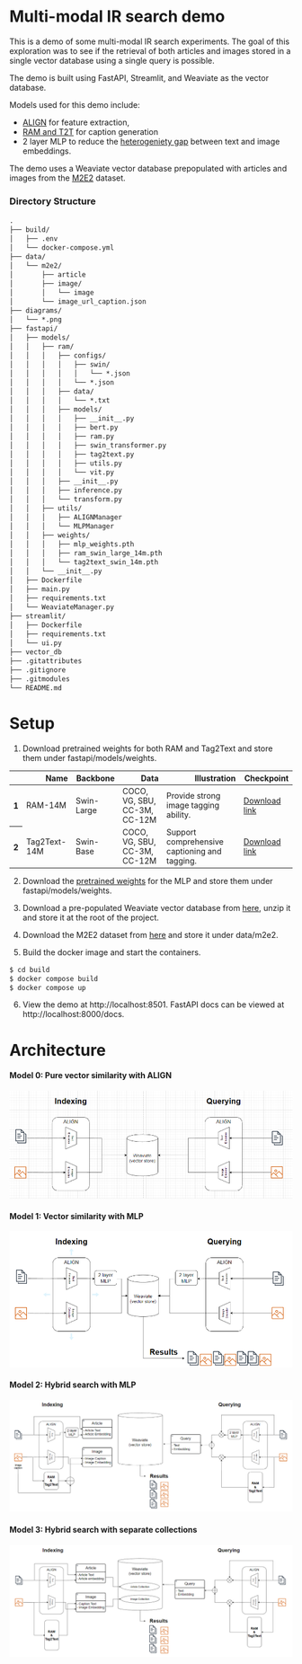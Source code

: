 # Multi-modal IR search demo

This is a demo of some multi-modal IR search experiments. The goal of this exploration was to see if the retrieval of both articles and images stored in a single vector database using a single query is possible.

The demo is built using FastAPI, Streamlit, and Weaviate as the vector database.

Models used for this demo include:
- [ALIGN](https://blog.research.google/2021/05/align-scaling-up-visual-and-vision.html) for feature extraction, 
- [RAM and T2T](https://recognize-anything.github.io/) for caption generation
- 2 layer MLP to reduce the [heterogeniety gap](https://www.sciencedirect.com/science/article/pii/S0893608020304093#:~:text=The%20%E2%80%9Cheterogeneity%20gap%E2%80%9D%20means%20that,instances%20cannot%20be%20measured%20directly.) between text and image embeddings.

The demo uses a Weaviate vector database prepopulated with articles and images from the [M2E2](http://blender.cs.illinois.edu/software/m2e2/) dataset.

### Directory Structure

```
.
├── build/
│   ├── .env
│   └── docker-compose.yml
├── data/
│   └── m2e2/
│       ├── article
│       ├── image/
│       │   └── image
│       └── image_url_caption.json
├── diagrams/
│   └── *.png
├── fastapi/
│   ├── models/
│   │   ├── ram/
│   │   │   ├── configs/
│   │   │   │   ├── swin/
│   │   │   │   │   └── *.json
│   │   │   │   └── *.json
│   │   │   ├── data/
│   │   │   │   └── *.txt
│   │   │   ├── models/
│   │   │   │   ├── __init__.py
│   │   │   │   ├── bert.py
│   │   │   │   ├── ram.py
│   │   │   │   ├── swin_transformer.py
│   │   │   │   ├── tag2text.py
│   │   │   │   ├── utils.py
│   │   │   │   └── vit.py
│   │   │   ├── __init__.py
│   │   │   ├── inference.py
│   │   │   └── transform.py
│   │   ├── utils/
│   │   │   ├── ALIGNManager
│   │   │   └── MLPManager
│   │   ├── weights/
│   │   │   ├── mlp_weights.pth
│   │   │   ├── ram_swin_large_14m.pth
│   │   │   └── tag2text_swin_14m.pth
│   │   └── __init__.py
│   ├── Dockerfile
│   ├── main.py
│   ├── requirements.txt
│   └── WeaviateManager.py
├── streamlit/
│   ├── Dockerfile
│   ├── requirements.txt
│   └── ui.py
├── vector_db
├── .gitattributes
├── .gitignore
├── .gitmodules
└── README.md

```

# Setup

1) Download pretrained weights for both RAM and Tag2Text and store them under fastapi/models/weights.
<table>
  <thead>
    <tr style="text-align: right;">
      <th></th>
      <th>Name</th>
      <th>Backbone</th>
      <th>Data</th>
      <th>Illustration</th>
      <th>Checkpoint</th>
    </tr>
  </thead>
  <tbody>
    <tr>
      <th>1</th>
      <td>RAM-14M</td>
      <td>Swin-Large</td>
      <td>COCO, VG, SBU, CC-3M, CC-12M</td>
      <td>Provide strong image tagging ability.</td>
      <td><a href="https://huggingface.co/spaces/xinyu1205/Recognize_Anything-Tag2Text/blob/main/ram_swin_large_14m.pth">Download  link</a></td>
    </tr>
    <tr>
      <th>2</th>
      <td>Tag2Text-14M</td>
      <td>Swin-Base</td>
      <td>COCO, VG, SBU, CC-3M, CC-12M</td>
      <td>Support comprehensive captioning and tagging.</td>
      <td><a href="https://huggingface.co/spaces/xinyu1205/Recognize_Anything-Tag2Text/blob/main/tag2text_swin_14m.pth">Download  link</a></td>
    </tr>
  </tbody>
</table>

2) Download the [pretrained weights](https://drive.google.com/file/d/1kaae6F6wEkZM8YrhYx00PVXTlmCrv192/view?usp=sharing) for the MLP and store them under fastapi/models/weights.

3) Download a pre-populated Weaviate vector database from [here](https://drive.google.com/file/d/1GGdZn3qtQ7dRh0IlC-dFwX9C23756Qmz/view?usp=drive_link), unzip it and store it at the root of the project.

4) Download the M2E2 dataset from [here](http://blender.cs.illinois.edu/software/m2e2/) and store it under data/m2e2.

5) Build the docker image and start the containers.

```
$ cd build
$ docker compose build
$ docker compose up
```

6)  View the demo at http://localhost:8501. FastAPI docs can be viewed at http://localhost:8000/docs.

# Architecture

#### Model 0: Pure vector similarity with ALIGN
![Model 0](diagrams/model_0.png)

#### Model 1: Vector similarity with MLP
![Model 1](diagrams/model_1.png)

#### Model 2: Hybrid search with MLP
![Model 2](diagrams/model_2.png)

#### Model 3: Hybrid search with separate collections
![Model 3](diagrams/model_3.png)